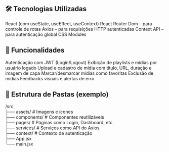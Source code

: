 ## 🛠️ Tecnologias Utilizadas
React (com useState, useEffect, useContext)
React Router Dom – para controle de rotas
Axios – para requisições HTTP autenticadas
Context API – para autenticação global
CSS Modules 


## 🔐 Funcionalidades
Autenticação com JWT (Login/Logout)
Exibição de playlists e mídias por usuário logado
Upload e cadastro de mídia com título, URL, duração e imagem de capa
Marcar/desmarcar mídias como favoritas
Exclusão de mídias
Feedbacks visuais e alertas de erro


## 📁 Estrutura de Pastas (exemplo)
/src<br>
 ├── assets/          # Imagens e ícones<br>
 ├── components/      # Componentes reutilizáveis<br>
 ├── pages/           # Páginas como Login, Dashboard, etc<br>
 ├── services/        # Serviços como API do Axios<br>
 ├── context/         # Contexto de autenticação<br>
 ├── App.jsx<br>
 └── main.jsx<br>

